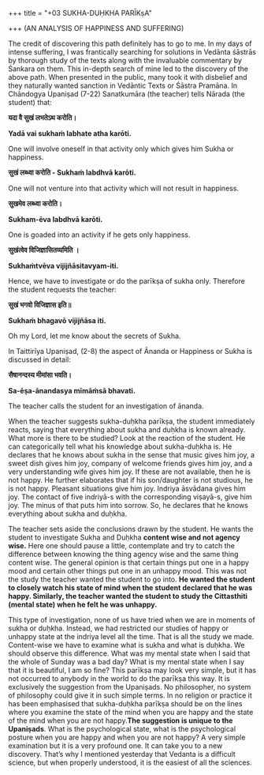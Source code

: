 +++
title = "+03 SUKHA-DUḤKHA PARĪKṣA"

+++
(AN ANALYSIS OF HAPPINESS AND SUFFERING)

The credit of discovering this path definitely has to go to me. In my days of intense suffering, I was frantically searching for solutions in Vedānta śāstrās by thorough study of the texts along with the invaluable commentary by Śankara on them. This in-depth search of mine led to the discovery of the above path. When presented in the public, many took it with disbelief and they naturally wanted sanction in Vedāntic Texts or Śāstra Pramāna. In Chāndogya Upaniṣad (7-22) Sanatkumāra (the teacher) tells Nārada (the student) that:

**यदा वै सुखं लभतेऽथ करोति।**

**Yadā vai sukhaṁ labhate atha karōti.**

One will involve oneself in that activity only which gives him Sukha or happiness.

**सुखं लब्ध्वा करोति - Sukhaṁ labdhvā karōti.**

One will not venture into that activity which will not result in happiness.

**सुखमेव लब्ध्वा करोति।**

**Sukham-ēva labdhvā karōti.**

One is goaded into an activity if he gets only happiness.

**सुखंत्वेव विजिज्ञासितव्यमिति ।**

**Sukhaṁtvēva vijijñāsitavyam-iti.**

Hence, we have to investigate or do the parīkṣa of sukha only. Therefore the student requests the teacher:

**सुखं भगवो विजिज्ञास इति॥**

**Sukhaṁ bhagavō vijijñāsa iti.**

Oh my Lord, let me know about the secrets of Sukha.

In Taittirīya Upaniṣad, (2-8) the aspect of Ānanda or Happiness or Sukha is discussed in detail: 

**सैषानन्दस्य मीमांसा भवति।**

**Sa-ēṣa-ānandasya mīmāṁsā bhavati.**

The teacher calls the student for an investigation of ānanda.

When the teacher suggests sukha-duḥkha parīkṣa, the student immediately reacts, saying that everything about sukha and duḥkha is known already. What more is there to be studied? Look at the reaction of the student. He can categorically tell what his knowledge about sukha-duḥkha is. He declares that he knows about sukha in the sense that music gives him joy, a sweet dish gives him joy, company of welcome friends gives him joy, and a very understanding wife gives him joy. If these are not available, then he is not happy. He further elaborates that if his son/daughter is not studious, he is not happy. Pleasant situations give him joy. Indriya āsvādana gives him joy. The contact of five indriyā-s with the corresponding viṣayā-s, give him joy. The minus of that puts him into sorrow. So, he declares that he knows everything about sukha and duḥkha.

The teacher sets aside the conclusions drawn by the student. He wants the student to investigate Sukha and Duḥkha **content wise and not agency wise.** Here one should pause a little, contemplate and try to catch the difference between knowing the thing agency wise and the same thing content wise. The general opinion is that certain things put one in a happy mood and certain other things put one in an unhappy mood. This was not the study the teacher wanted the student to go into. **He wanted the student to closely watch his state of mind when the student declared that he was happy. Similarly, the teacher wanted the student to study the Cittasthiti (mental state) when he felt he was unhappy.**

This type of investigation, none of us have tried when we are in moments of sukha or duḥkha. Instead, we had restricted our studies of happy or unhappy state at the indriya level all the time. That is all the study we made. Content-wise we have to examine what is sukha and what is duḥkha. We should observe this difference. What was my mental state when I said that the whole of Sunday was a bad day? What is my mental state when I say that it is beautiful, I am so fine? This parīkṣa may look very simple, but it has not occurred to anybody in the world to do the parīkṣa this way. It is exclusively the suggestion from the Upaniṣads. No philosopher, no system of philosophy could give it in such simple terms. In no religion or practice it has been emphasised that sukha-duḥkha parīkṣa should be on the lines where you examine the state of the mind when you are happy and the state of the mind when you are not happy.**The suggestion is unique to the Upaniṣads**. What is the psychological state, what is the psychological posture when you are happy and when you are not happy? A very simple examination but it is a very profound one. It can take you to a new discovery. That’s why I mentioned yesterday that Vedanta is a difficult science, but when properly understood, it is the easiest of all the sciences.

